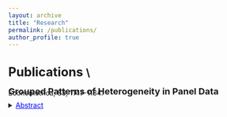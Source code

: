 ```yaml
---
layout: archive
title: "Research"
permalink: /publications/
author_profile: true
---
```



**<span style="font-size: 25px; line-height: 1.5;">Publications </span>** \
---
**<span style="font-size: 18px; line-height: 0.3;">Grouped Patterns of Heterogeneity in Panel Data</span>** 
<span style="line-height: 0.2;">Econometrica, 83, 1147-1184.</span>

<details>
  <summary><span style="color:blue; text-decoration:underline; font-size: 14px;">Abstract</span></summary>
  <span style="font-size: small;">This paper introduces time-varying grouped patterns of heterogeneity in linear panel data models. A distinctive feature of our approach is that group membership is left unrestricted. We estimate the parameters of the model using a “grouped fixed-effects” estimator that minimizes a least squares criterion with respect to all possible groupings of the cross-sectional units. Recent advances in the clustering literature allow for fast and efficient computation. We provide conditions under which our estimator is consistent as both dimensions of the panel tend to infinity, and we develop inference methods. Finally, we allow for grouped patterns of unobserved heterogeneity in the study of the link between income and democracy across countries.</span>
  
</details>

